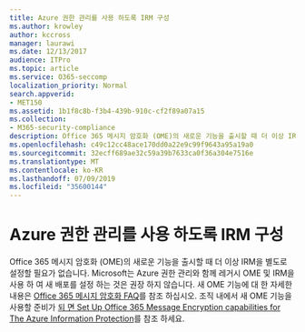 ```yaml
---
title: Azure 권한 관리를 사용 하도록 IRM 구성
ms.author: krowley
author: kccross
manager: laurawi
ms.date: 12/13/2017
audience: ITPro
ms.topic: article
ms.service: O365-seccomp
localization_priority: Normal
search.appverid:
- MET150
ms.assetid: 1b1f8c8b-f3b4-439b-910c-cf2f89a07a15
ms.collection:
- M365-security-compliance
description: Office 365 메시지 암호화 (OME)의 새로운 기능을 출시할 때 더 이상 IRM을 별도로 설정할 필요가 없습니다. Microsoft는 Azure 권한 관리와 함께 레거시 OME 및 IRM을 사용 하 여 새 배포를 설정 하는 것은 권장 하지 않습니다. 새 OME 기능에 대 한 자세한 내용은 Office 365 메시지 암호화 FAQ를 참조 하십시오. 조직 내에서 새 OME 기능을 사용할 준비가 되 면 Set up Office 365 Message Encryption capabilities for the Azure Information Protection를 참조 하세요.
ms.openlocfilehash: c49c12cc48ace170dd0a22e9c99f9643a95a19a0
ms.sourcegitcommit: 32ecff689ae32c59a39b7633ca0f36a304e7516e
ms.translationtype: MT
ms.contentlocale: ko-KR
ms.lasthandoff: 07/09/2019
ms.locfileid: "35600144"
---
```

# <a name="configure-irm-to-use-azure-rights-management"></a>Azure 권한 관리를 사용 하도록 IRM 구성

Office 365 메시지 암호화 (OME)의 새로운 기능을 출시할 때 더 이상 IRM을 별도로 설정할 필요가 없습니다. Microsoft는 Azure 권한 관리와 함께 레거시 OME 및 IRM을 사용 하 여 새 배포를 설정 하는 것은 권장 하지 않습니다. 새 OME 기능에 대 한 자세한 내용은 [Office 365 메시지 암호화 FAQ](https://support.office.com/article/0432dce9-d9b6-4e73-8a13-4a932eb0081e)를 참조 하십시오. 조직 내에서 새 OME 기능을 사용할 준비가 [되 면 Set Up Office 365 Message Encryption capabilities for The Azure Information Protection](https://support.office.com/article/7ff0c040-b25c-4378-9904-b1b50210d00e)를 참조 하세요.
  

